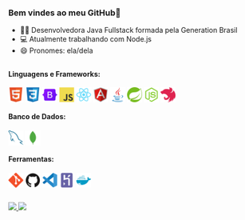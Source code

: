 ### Bem vindes ao meu GitHub👋

- 👨‍🎓 Desenvolvedora Java Fullstack formada pela Generation Brasil
- 💻 Atualmente trabalhando com Node.js
- 😄 Pronomes: ela/dela

##
<h4>Linguagens e Frameworks:</h4>
<div>
  <img align="center" alt="HTML5" height="30" width="30" src="https://raw.githubusercontent.com/devicons/devicon/master/icons/html5/html5-original.svg">
  <img align="center" alt="CSS3" height="30" width="30" src="https://raw.githubusercontent.com/devicons/devicon/master/icons/css3/css3-original.svg">
  <img align="center" alt="Bootstrap" height="30" width="30" src="https://github.com/devicons/devicon/blob/master/icons/bootstrap/bootstrap-original.svg">
  <img align="center" alt="Javascript" height="30" width="30" src="https://raw.githubusercontent.com/devicons/devicon/master/icons/javascript/javascript-original.svg">
  <img align="center" alt="React" height="30" width="30" src="https://raw.githubusercontent.com/devicons/devicon/master/icons/react/react-original.svg">
  <img align="center" alt="Angular" height="30" width="30" src="https://github.com/devicons/devicon/blob/master/icons/angularjs/angularjs-original.svg"> 
  <img align="center" alt="Java" height="30" width="30" src="https://raw.githubusercontent.com/devicons/devicon/master/icons/java/java-original.svg">
  <img align="center" alt="Spring"  height="30" width="30" src="https://github.com/devicons/devicon/blob/master/icons/spring/spring-original.svg">
  <img align="center" alt="Node" height="30" width="30" src="https://github.com/devicons/devicon/blob/master/icons/nodejs/nodejs-plain.svg">
  <img align="center" alt="Nest" height="30" width="30" src="https://github.com/devicons/devicon/blob/master/icons/nestjs/nestjs-plain.svg">
</div>

<h4>Banco de Dados:</h4>
<div>
  <img align="center" alt="MySQL"  height="30" width="30" src="https://github.com/devicons/devicon/blob/master/icons/mysql/mysql-original.svg">
  <img align="center" alt="MongoDB"  height="30" width="30" src="https://github.com/devicons/devicon/blob/master/icons/mongodb/mongodb-plain.svg">
</div>

<h4>Ferramentas:</h4>
<div>
  <img align="center" alt="Git" height="30" width="30" src="https://raw.githubusercontent.com/devicons/devicon/master/icons/git/git-original.svg">
  <img align="center" alt="GitHub" height="30" width="30" src="https://github.com/devicons/devicon/blob/master/icons/github/github-original.svg">
  <img align="center" alt="Vscode"  height="30" width="30" src="https://github.com/devicons/devicon/blob/master/icons/vscode/vscode-original.svg">
  <img align="center" alt="Heroku"  height="30" width="30" src="https://github.com/devicons/devicon/blob/master/icons/heroku/heroku-plain.svg">
  <img align="center" alt="Docker"  height="30" width="30"" src="https://github.com/devicons/devicon/blob/master/icons/docker/docker-plain.svg">
</div>

##
<div align="left">
  <a href="https://github.com/bacristiane">
  <img height="170em" src="https://github-readme-stats.vercel.app/api?username=bacristiane&show_icons=true&theme=dracula&include_all_commits=true&count_private=true"/>
  <img height="170em" src="https://github-readme-stats.vercel.app/api/top-langs/?username=bacristiane&layout=compact&langs_count=7&theme=dracula"/>
</div>

